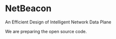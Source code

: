 # NetBeacon
An Efficient Design of Intelligent Network Data Plane

We are preparing the open source code.
